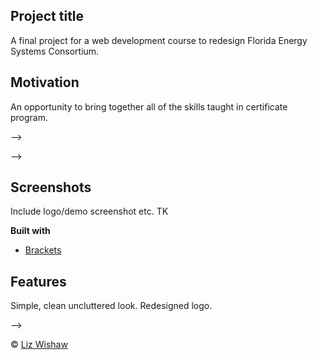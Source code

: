 ## Project title
A final project for a web development course to redesign Florida Energy Systems Consortium. 

## Motivation
An opportunity to bring together all of the skills taught in certificate program. 

<!--
## Build status
Build status of continus integration i.e. travis, appveyor etc. Ex. - 

<!--
[![Build Status](https://travis-ci.org/akashnimare/foco.svg?branch=master)](https://travis-ci.org/akashnimare/foco)
[![Windows Build Status](https://ci.appveyor.com/api/projects/status/github/akashnimare/foco?branch=master&svg=true)](https://ci.appveyor.com/project/akashnimare/foco/branch/master)
-->
-->

<!--
## Code style
If you're using any code style like xo, standard etc. That will help others while contributing to your project. Ex. -

<!--
[![js-standard-style](https://img.shields.io/badge/code%20style-standard-brightgreen.svg?style=flat)](https://github.com/feross/standard)
-->
-->
 
## Screenshots
Include logo/demo screenshot etc. TK

<!--
## Tech/framework used
Ex. -
-->

<b>Built with</b>
- [Brackets](http://brackets.io/)

## Features
Simple, clean uncluttered look. Redesigned logo. 

<!--
## Code Example
Show what the library does as concisely as possible, developers should be able to figure out **how** your project solves their problem by looking at the code example. Make sure the API you are showing off is obvious, and that your code is short and concise.

<!--
## Installation
Provide step by step series of examples and explanations about how to get a development env running.

<!--
## API Reference

Google charts: (https://developers.google.com/chart/)


Used vertical bar chart for a large display of data of renewable energy production in Florida from 1960-2015. Source: U.S. Energy Information Administration. Chose this chart as it shows the size and scale of renewable production year-by-year.

(https://developers.google.com/chart/interactive/docs/gallery/linechart)
Used line chart for a large display of data of total consumption of electricity sold in Florida from 1960-2016. Source: U.S. Energy Information Administration. Chose this chart as it shows the size and scale of energy consumed year-by-year by the state of Florida.
-->

<!--
## Tests
Describe and show how to run the tests with code examples.
-->

<!--
## How to use?
If people like your project they’ll want to learn how they can use it. To do so include step by step guide to use your project.
-->

<!--
## Contribute

<!--
Let people know how they can contribute into your project. A [contributing guideline](https://github.com/zulip/zulip-electron/blob/master/CONTRIBUTING.md) will be a big plus.
-->
-->

<!--
## Credits
Give proper credits. This could be a link to any repo which inspired you to build this project, any blogposts or links to people who contrbuted in this project. 
-->

<!--
## License
A short snippet describing the license (MIT, Apache etc)
-->

© [Liz Wishaw]()